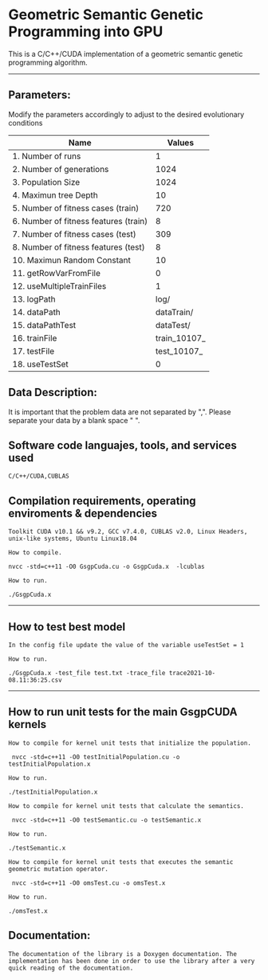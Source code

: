 # Geometric Semantic Genetic Programming into GPU
This  is a C/C++/CUDA implementation of a geometric semantic genetic programming algorithm.
***
## Parameters:  
Modify the parameters accordingly to adjust to the desired evolutionary conditions

| Name     								| Values   |
| -------- 								| -------- |
|1.  Number of runs						| 1
|2.  Number of generations				| 1024
|3.  Population Size					| 1024
|4.  Maximun tree Depth					| 10
|5.  Number of fitness cases (train)	| 720
|6.  Number of fitness features (train)	| 8
|7.  Number of fitness cases (test)		| 309
|8.  Number of fitness features (test)	| 8
|10. Maximun Random Constant			| 10
|11.  getRowVarFromFile                 |0
|12.  useMultipleTrainFiles             | 1
|13.  logPath                           | log/
|14.  dataPath                          | dataTrain/
|15.  dataPathTest                      | dataTest/
|16.  trainFile                         | train_10107_
|17.  testFile                          | test_10107_
|18.  useTestSet                        | 0

## Data Description:  
It is important that the problem data are not separated by ",". Please separate your data by a blank space " ".

## Software code languajes, tools, and services used
```
C/C++/CUDA,CUBLAS
```
## Compilation requirements, operating enviroments & dependencies 
```
Toolkit CUDA v10.1 && v9.2, GCC v7.4.0, CUBLAS v2.0, Linux Headers, unix-like systems, Ubuntu Linux18.04

How to compile.

nvcc -std=c++11 -O0 GsgpCuda.cu -o GsgpCuda.x  -lcublas

How to run.

./GsgpCuda.x

```
***

## How to test best model
```
In the config file update the value of the variable useTestSet = 1

How to run.

./GsgpCuda.x -test_file test.txt -trace_file trace2021-10-08.11:36:25.csv

```
***

## How to run unit tests for the main GsgpCUDA kernels
```
How to compile for kernel unit tests that initialize the population.

 nvcc -std=c++11 -O0 testInitialPopulation.cu -o testInitialPopulation.x

How to run.

./testInitialPopulation.x

How to compile for kernel unit tests that calculate the semantics.

 nvcc -std=c++11 -O0 testSemantic.cu -o testSemantic.x 

How to run.

./testSemantic.x 

How to compile for kernel unit tests that executes the semantic geometric mutation operator.

 nvcc -std=c++11 -O0 omsTest.cu -o omsTest.x

How to run.

./omsTest.x
```
## Documentation:
```
The documentation of the library is a Doxygen documentation. The implementation has been done in order to use the library after a very quick reading of the documentation.
```
